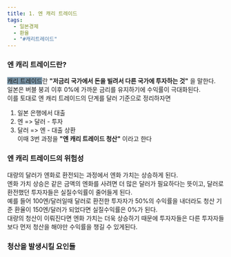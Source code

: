 ```yaml
---
title: 1. 엔 캐리 트레이드
tags:
  - 일본경제
  - 환율
  - "#캐리트레이드"
---
```

### 엔 캐리 트레이드란?

<span style="background:#7b97aa">캐리 트레이드</span>란 **"저금리 국가에서 돈을 빌려서 다른 국가에 투자하는 것"** 을 말한다.  
일본은 버블 붕괴 이후 0%에 가까운 금리를 유지하기에 수익률이 극대화된다.  
이를 토대로 엔 캐리 트레이드의 단계를 달러 기준으로 정리하자면
1. 일본 은행에서 대출
2. 엔 => 달러 - 투자
3. 달러 => 엔 - 대출 상환  
이때 3번 과정을 **"엔 캐리 트레이드 청산"** 이라고 한다

### 엔 캐리 트레이드의 위험성

대량의 달러가 엔화로 환전되는 과정에서 엔화 가치는 상승하게 된다.  
엔화 가치 상승은 같은 금액의 엔화를 사려면 더 많은 달러가 필요하다는 뜻이고, 달러로 환전했던 투자자들은 실질수익률이 줄어들게 된다.  
예를 들어 100엔/달러일때 달러로 환전한 투자자가 50%의 수익률을 내더라도 청산 기준 환율이 150엔/달러가 되었다면 실질수익률은 0%가 된다.  
대량의 청산이 이뤄진다면 엔화 가치는 더욱 상승하기 때문에 투자자들은 다른 투자자들보다 먼저 청산을 해야만 수익률을 챙길 수 있게된다.  



### 청산을 발생시킬 요인들



